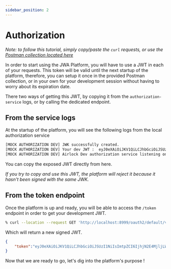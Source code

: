 ```yaml
---
sidebar_position: 2
---
```


# Authorization

_Note: to follow this tutorial, simply copy/paste the `curl` requests, or use the [Postman collection located here](https://github.com/jwa-lab/item-store/blob/main/postman_collection/JWA%20Platform%20-%20Item%20Store.postman_collection.json)_

In order to start using the JWA Platform, you will have to use a JWT in each of your requests. 
This token will be valid until the next startup of the platform, therefore, you can setup it once in the provided
Postman collection, or in your own for your development session without having to worry about its expiration date.

There two ways of getting this JWT, by copying it from the `authorization-service` logs, or by calling the dedicated endpoint.

## From the service logs

At the startup of the platform, you will see the following logs from the local authorization service

```bash
[MOCK AUTHORIZATION DEV] JWK successfully created.
[MOCK AUTHORIZATION DEV] Your dev JWT :  eyJ0eXAiOiJKV1QiLCJhbGciOiJSUzI1NiIsImtpZCI6IjEzNGIzYjA2LTg0ZGQtNDk1MC04ZDQ5LTJjYTI1ZTk5NWZmMSJ9.eyJhdWQiOiJhcGk6Ly9kZWZhdWx0IiwiaXNzIjoiaHR0cDovL2F1dGhvcml6YXRpb24tc2VydmljZTo4OTk5L29hdXRoMi9kZWZhdWx0IiwiZXhwIjo0MTE2ODE2MzUxLCJpYXQiOjE2MjU1NjQ1NjcsImp0aSI6IjYxNjE0YzQ3LWY4OGItNGYyNi1iMGQ2LTNiMGNjMjhmMjI0YSIsInN1YiI6IkRFVl9UT0tFTiJ9.jCQqtZRS-uyv5s3OJy7JA3b3ZANOJOkoDCamKC6-5vjuUutYt5Vu2unWsKasxTosCwYIYd6fpl-U01JhctT3rWcUm2i5I3Or0_7qG0V1P3pp9Xt3YvuJIG7udGo1oWEMbPnwvfmHpMmoHIKEaUervNqAugSzBcedUkmEGblmxQAIrebpTEKzy7LHPgf4pkuJykynKO8H1FIj3jZCdTM2Mb5tJB4kHDxO_jJZM9cIgID8OANU-KM2KEeZ3YoZnoiuhgCq-2L25XRsMDb1b0qoOFb5fjlt24LFVem_rZQMfoMpogwh8XIzlGoJNzuV90Vk3x3zUGR-ipE-fmxwPmc1gw
[MOCK AUTHORIZATION DEV] Airlock Dev authorization service listening on port 8999
```

You can copy the exposed JWT directly from here.

_If you try to copy and use this JWT, the platform will reject it because it hasn't been signed with the same JWK._

## From the token endpoint

Once the platform is up and ready, you will be able to access the `/token` endpoint in order to get your development JWT.
```bash
% curl --location --request GET 'http://localhost:8999/oauth2/default/v1/token'
```

Which will return a new signed JWT.

```json
{
    "token":"eyJ0eXAiOiJKV1QiLCJhbGciOiJSUzI1NiIsImtpZCI6IjhjN2E4MjljLWViNzMtNDlkMC04ZTBlLTUwNGM5ZjhmYTIyYiJ9.eyJhdWQiOiJhcGk6Ly9kZWZhdWx0IiwiaXNzIjoiaHR0cDovL2F1dGhvcml6YXRpb24tc2VydmljZTo4OTk5L29hdXRoMi9kZWZhdWx0IiwiZXhwIjo0MTE2ODE2MzUxLCJpYXQiOjE2MjU1NzcxNjIsImp0aSI6IjcwNTdlMGNhLTQwYzctNDdmOS1iMmQ5LWIyNDQwZmFlYzJlZCIsInN1YiI6IkRFVl9UT0tFTiJ9.iiljVK73_MWYUwtF9blBRlFXhnfZmpS96l_NhmX4HaLPcRD9dZZBtE-F_TdcsWEdzawqkNJRx7-0-oxL5pp4aAs6oS3zpArQruK_Iwegdq33UN-sA3lRO21-2-OlrsQXj4bA_fyZR0sMlBGEyTNt2xf0vc8iFiamKp8kJlmf1iGFHlLcmG2c79vSbgoGqdF381GKuSSMJ68EcbPfu3EfghdRTZ8tNj9c-AjD8PNfam8EVv3xmDjkr_8ZzBktlHSiCec86iccws-AcbbK5_hO9yLs4N5dEgCYFsbdP3d4Y_oL1SoL9X7u8ikvhBc-S7RaRGImmtDsSaa4ua_gnuyLvA"
}
```

Now that we are ready to go, let's dig into the platform's purpose !

